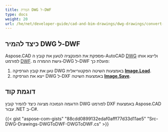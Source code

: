```yaml
---
title: המרת DWG ל-DWF
type: docs
weight: 20
url: /he/net/developer-guide/cad-and-bim-drawings/dwg-drawings/convert-dwg-to-dwf/
---
```


## **כיצד להמיר DWG ל-DWF**

Aspose.CAD מספקת את הפונקציה לטעון את קובץ ה-AutoCAD [DWG](https://docs.fileformat.com/cad/dwg/) ולייצא אותו לפורמט [DWF](https://docs.fileformat.com/cad/dwf/). גישת ההמרה מ-DWG ל-DWF פועלת כך:

1. טען את קובץ הגרפיקה DWG באמצעות השיטה הפקטוריאלית [**Image.Load**](https://reference.aspose.com/cad/net/aspose.cad/image/methods/load/index).
1. ייצא את הגרפיקה DWG ל-DXF באמצעות השיטה [**Image.Save**](https://reference.aspose.com/cad/net/aspose.cad/image/methods/save/index).

## דוגמת קוד

הדוגמה הנמוכה מציגה כיצד להמיר קובץ DWG לפורמט DXF באמצעות Aspose.CAD עבור .NET ב-C#.

{{< gist "aspose-com-gists" "88cdd0899132edaf0afff77d33d11ae5" "Src-DWG-Drawings-DWGToDWF-DWGToDWF.cs" >}}
